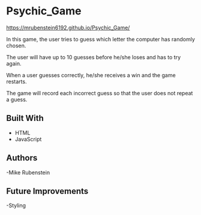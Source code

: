 # Psychic_Game

https://mrubenstein6192.github.io/Psychic_Game/

In this game, the user tries to guess which letter the computer has randomly chosen.  

The user will have up to 10 guesses before he/she loses and has to try again.  

When a user guesses correctly, he/she receives a win and the game restarts.  

The game will record each incorrect guess so that the user does not repeat a guess.

## Built With
- HTML
- JavaScript

## Authors
-Mike Rubenstein

## Future Improvements
-Styling

